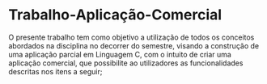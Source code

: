 # Trabalho-Aplicação-Comercial
O presente trabalho tem como objetivo a utilização de todos os conceitos abordados na disciplina no decorrer do semestre, visando a construção de uma aplicação parcial em Linguagem C, com o intuito de criar uma aplicação comercial, que possibilite ao utilizadores as funcionalidades descritas nos itens a seguir;

